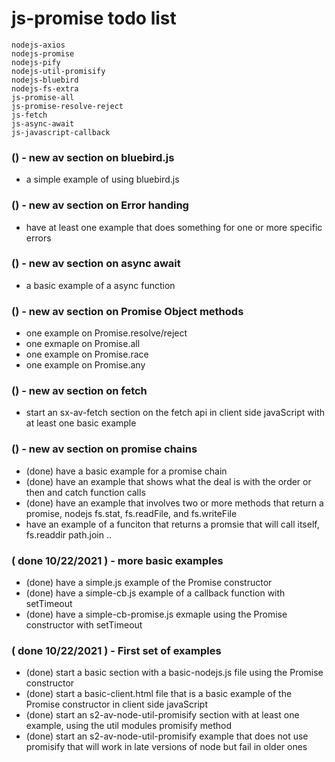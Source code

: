 # js-promise todo list

```
nodejs-axios
nodejs-promise
nodejs-pify
nodejs-util-promisify
nodejs-bluebird
nodejs-fs-extra
js-promise-all
js-promise-resolve-reject
js-fetch
js-async-await
js-javascript-callback
```

### () - new av section on bluebird.js
* a simple example of using bluebird.js

### () - new av section on Error handing
* have at least one example that does something for one or more specific errors

### () - new av section on async await
* a basic example of a async function

### () - new av section on Promise Object methods
* one example on Promise.resolve/reject
* one exmaple on Promise.all
* one example on Promise.race
* one example on Promise.any

### () - new av section on fetch
* start an sx-av-fetch section on the fetch api in client side javaScript with at least one basic example

### () - new av section on promise chains
* (done) have a basic example for a promise chain
* (done) have an example that shows what the deal is with the order or then and catch function calls
* (done) have an example that involves two or more methods that return a promise, nodejs fs.stat, fs.readFile, and fs.writeFile
* have an example of a funciton that returns a promsie that will call itself, fs.readdir path.join ..

### ( done 10/22/2021 ) - more basic examples
* (done) have a simple.js example of the Promise constructor
* (done) have a simple-cb.js example of a callback function with setTimeout
* (done) have a simple-cb-promise.js exmaple using the Promise constructor with setTimeout

### ( done 10/22/2021 ) - First set of examples
* (done) start a basic section with a basic-nodejs.js file using the Promise constructor
* (done) start a basic-client.html file that is a basic example of the Promise constructor in client side javaScript
* (done) start an s2-av-node-util-promisify section with at least one example, using the util modules promisify method
* (done) start an s2-av-node-util-promisify example that does not use promisify that will work in late versions of node but fail in older ones
